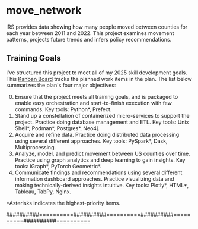 # move_network

IRS provides data showing how many people moved between counties
for each year between 2011 and 2022. This project examines movement
patterns, projects future trends and infers policy recommendations.

## Training Goals

I've structured this project to meet all of my 2025 skill development
goals.  This [Kanban Board](https://github.com/users/sjoshuam/projects/3)
tracks the planned work items in the plan.  The list below summarizes
the plan's four major objectives:

0. Ensure that the project meets all training goals, and is packaged
to enable easy orchestration and start-to-finish execution with few
commands. Key tools: Python*, Prefect.
1. Stand up a constellation of containerized micro-services to support
the project. Practice doing database management and ETL. Key tools:
Unix Shell*, Podman*, Postgres*, Neo4j.
2. Acquire and refine data. Practice doing distributed data processing
using several different approaches.  Key tools: PySpark*, Dask, Multiprocessing.
3. Analyze, model, and predict movement between US counties over time.
Practice using graph analytics and deep learning to gain insights. Key
tools: iGraph*, PyTorch Geometric*.
4. Communicate findings and recommendations using several different
information dashboard approaches. Practice visualizing data and making
technically-derived insights intuitive.  Key tools:  Plotly*, HTML*,
Tableau, TabPy, Nginx.

*Asterisks indicates the highest-priority items.


##########==========##########==========##########==========##########==========
